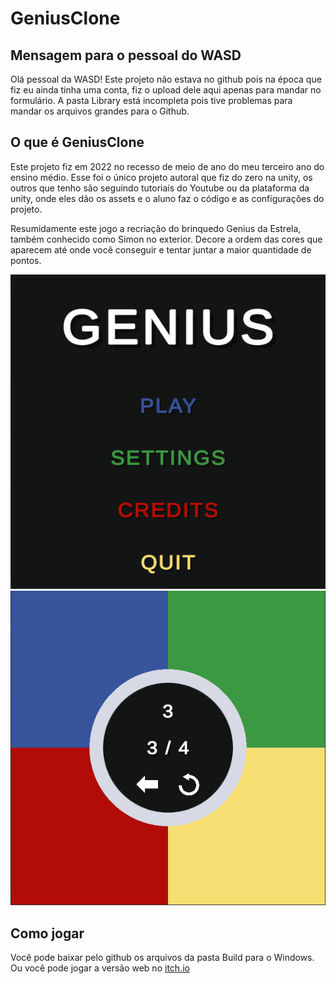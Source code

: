 # GeniusClone

## Mensagem para o pessoal do WASD
Olá pessoal da WASD! Este projeto não estava no github pois na época que fiz eu ainda tinha uma conta, fiz o upload dele aqui apenas para mandar no formulário. A pasta Library está incompleta pois tive problemas para mandar os arquivos grandes para o Github.

## O que é GeniusClone
Este projeto fiz em 2022 no recesso de meio de ano do meu terceiro ano do ensino médio. Esse foi o único projeto autoral que fiz do zero na unity, os outros que tenho são seguindo tutoriais do Youtube ou da plataforma da unity, onde eles dão os assets e o aluno faz o código e as configurações do projeto.

Resumidamente este jogo a recriação do brinquedo Genius da Estrela, também conhecido como Simon no exterior. Decore a ordem das cores que aparecem até onde você conseguir e tentar juntar a maior quantidade de pontos.

![MainMenu](https://github.com/DaviAUJ/GeniusClone/blob/main/Itch.io%20Images/MainMenu.png)
![Game](https://github.com/DaviAUJ/GeniusClone/blob/main/Itch.io%20Images/Game.png)

## Como jogar
Você pode baixar pelo github os arquivos da pasta Build para o Windows.
Ou você pode jogar a versão web no [itch.io](https://plantsx.itch.io/genius-clone)
